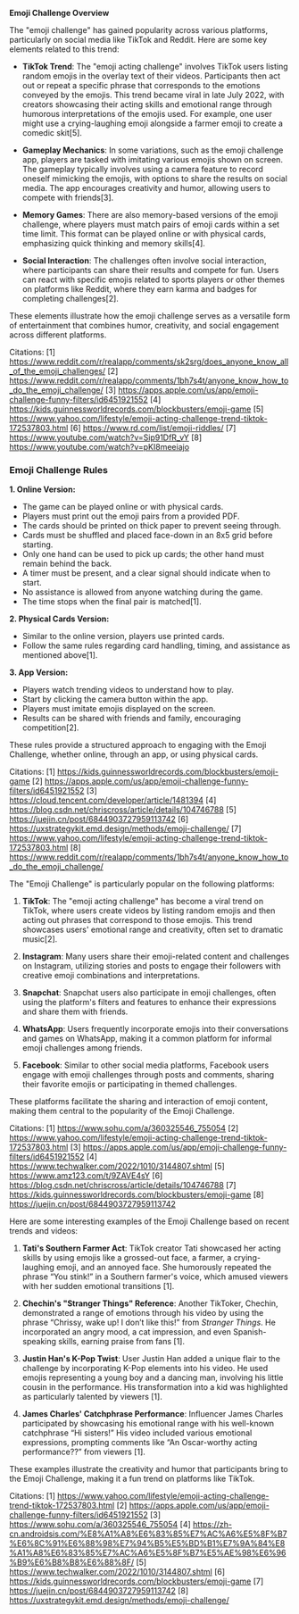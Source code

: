 **Emoji Challenge Overview**

The "emoji challenge" has gained popularity across various platforms, particularly on social media like TikTok and Reddit. Here are some key elements related to this trend:

- **TikTok Trend**: The "emoji acting challenge" involves TikTok users listing random emojis in the overlay text of their videos. Participants then act out or repeat a specific phrase that corresponds to the emotions conveyed by the emojis. This trend became viral in late July 2022, with creators showcasing their acting skills and emotional range through humorous interpretations of the emojis used. For example, one user might use a crying-laughing emoji alongside a farmer emoji to create a comedic skit[5].

- **Gameplay Mechanics**: In some variations, such as the emoji challenge app, players are tasked with imitating various emojis shown on screen. The gameplay typically involves using a camera feature to record oneself mimicking the emojis, with options to share the results on social media. The app encourages creativity and humor, allowing users to compete with friends[3].

- **Memory Games**: There are also memory-based versions of the emoji challenge, where players must match pairs of emoji cards within a set time limit. This format can be played online or with physical cards, emphasizing quick thinking and memory skills[4].

- **Social Interaction**: The challenges often involve social interaction, where participants can share their results and compete for fun. Users can react with specific emojis related to sports players or other themes on platforms like Reddit, where they earn karma and badges for completing challenges[2].

These elements illustrate how the emoji challenge serves as a versatile form of entertainment that combines humor, creativity, and social engagement across different platforms.

Citations:
[1] https://www.reddit.com/r/realapp/comments/sk2srg/does_anyone_know_all_of_the_emoji_challenges/
[2] https://www.reddit.com/r/realapp/comments/1bh7s4t/anyone_know_how_to_do_the_emoji_challenge/
[3] https://apps.apple.com/us/app/emoji-challenge-funny-filters/id6451921552
[4] https://kids.guinnessworldrecords.com/blockbusters/emoji-game
[5] https://www.yahoo.com/lifestyle/emoji-acting-challenge-trend-tiktok-172537803.html
[6] https://www.rd.com/list/emoji-riddles/
[7] https://www.youtube.com/watch?v=Sip91DfR_vY
[8] https://www.youtube.com/watch?v=pKI8meeiajo


### Emoji Challenge Rules

**1. Online Version:**
- The game can be played online or with physical cards.
- Players must print out the emoji pairs from a provided PDF.
- The cards should be printed on thick paper to prevent seeing through.
- Cards must be shuffled and placed face-down in an 8x5 grid before starting.
- Only one hand can be used to pick up cards; the other hand must remain behind the back.
- A timer must be present, and a clear signal should indicate when to start.
- No assistance is allowed from anyone watching during the game.
- The time stops when the final pair is matched[1].

**2. Physical Cards Version:**
- Similar to the online version, players use printed cards.
- Follow the same rules regarding card handling, timing, and assistance as mentioned above[1].

**3. App Version:**
- Players watch trending videos to understand how to play.
- Start by clicking the camera button within the app.
- Players must imitate emojis displayed on the screen.
- Results can be shared with friends and family, encouraging competition[2].

These rules provide a structured approach to engaging with the Emoji Challenge, whether online, through an app, or using physical cards.

Citations:
[1] https://kids.guinnessworldrecords.com/blockbusters/emoji-game
[2] https://apps.apple.com/us/app/emoji-challenge-funny-filters/id6451921552
[3] https://cloud.tencent.com/developer/article/1481394
[4] https://blog.csdn.net/chriscross/article/details/104746788
[5] https://juejin.cn/post/6844903727959113742
[6] https://uxstrategykit.emd.design/methods/emoji-challenge/
[7] https://www.yahoo.com/lifestyle/emoji-acting-challenge-trend-tiktok-172537803.html
[8] https://www.reddit.com/r/realapp/comments/1bh7s4t/anyone_know_how_to_do_the_emoji_challenge/


The "Emoji Challenge" is particularly popular on the following platforms:

1. **TikTok**: The "emoji acting challenge" has become a viral trend on TikTok, where users create videos by listing random emojis and then acting out phrases that correspond to those emojis. This trend showcases users' emotional range and creativity, often set to dramatic music[2].

2. **Instagram**: Many users share their emoji-related content and challenges on Instagram, utilizing stories and posts to engage their followers with creative emoji combinations and interpretations.

3. **Snapchat**: Snapchat users also participate in emoji challenges, often using the platform's filters and features to enhance their expressions and share them with friends.

4. **WhatsApp**: Users frequently incorporate emojis into their conversations and games on WhatsApp, making it a common platform for informal emoji challenges among friends.

5. **Facebook**: Similar to other social media platforms, Facebook users engage with emoji challenges through posts and comments, sharing their favorite emojis or participating in themed challenges.

These platforms facilitate the sharing and interaction of emoji content, making them central to the popularity of the Emoji Challenge.

Citations:
[1] https://www.sohu.com/a/360325546_755054
[2] https://www.yahoo.com/lifestyle/emoji-acting-challenge-trend-tiktok-172537803.html
[3] https://apps.apple.com/us/app/emoji-challenge-funny-filters/id6451921552
[4] https://www.techwalker.com/2022/1010/3144807.shtml
[5] https://www.amz123.com/t/9ZAVE4sY
[6] https://blog.csdn.net/chriscross/article/details/104746788
[7] https://kids.guinnessworldrecords.com/blockbusters/emoji-game
[8] https://juejin.cn/post/6844903727959113742


Here are some interesting examples of the Emoji Challenge based on recent trends and videos:

1. **Tati's Southern Farmer Act**: TikTok creator Tati showcased her acting skills by using emojis like a grossed-out face, a farmer, a crying-laughing emoji, and an annoyed face. She humorously repeated the phrase “You stink!” in a Southern farmer's voice, which amused viewers with her sudden emotional transitions [1].

2. **Chechin's "Stranger Things" Reference**: Another TikToker, Chechin, demonstrated a range of emotions through his video by using the phrase “Chrissy, wake up! I don’t like this!” from *Stranger Things*. He incorporated an angry mood, a cat impression, and even Spanish-speaking skills, earning praise from fans [1].

3. **Justin Han's K-Pop Twist**: User Justin Han added a unique flair to the challenge by incorporating K-Pop elements into his video. He used emojis representing a young boy and a dancing man, involving his little cousin in the performance. His transformation into a kid was highlighted as particularly talented by viewers [1].

4. **James Charles' Catchphrase Performance**: Influencer James Charles participated by showcasing his emotional range with his well-known catchphrase “Hi sisters!” His video included various emotional expressions, prompting comments like “An Oscar-worthy acting performance??” from viewers [1].

These examples illustrate the creativity and humor that participants bring to the Emoji Challenge, making it a fun trend on platforms like TikTok.

Citations:
[1] https://www.yahoo.com/lifestyle/emoji-acting-challenge-trend-tiktok-172537803.html
[2] https://apps.apple.com/us/app/emoji-challenge-funny-filters/id6451921552
[3] https://www.sohu.com/a/360325546_755054
[4] https://zh-cn.androidsis.com/%E8%A1%A8%E6%83%85%E7%AC%A6%E5%8F%B7%E6%8C%91%E6%88%98%E7%94%B5%E5%BD%B1%E7%9A%84%E8%A1%A8%E6%83%85%E7%AC%A6%E5%8F%B7%E5%AE%98%E6%96%B9%E6%B8%B8%E6%88%8F/
[5] https://www.techwalker.com/2022/1010/3144807.shtml
[6] https://kids.guinnessworldrecords.com/blockbusters/emoji-game
[7] https://juejin.cn/post/6844903727959113742
[8] https://uxstrategykit.emd.design/methods/emoji-challenge/










